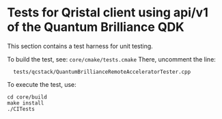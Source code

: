 # Tests for Qristal client using api/v1 of the Quantum Brilliance QDK

This section contains a test harness for unit testing.

To build the test, see: `core/cmake/tests.cmake`
There, uncomment the line:
```
  tests/qcstack/QuantumBrillianceRemoteAcceleratorTester.cpp
```
To execute the test, use:
```
cd core/build
make install
./CITests
```